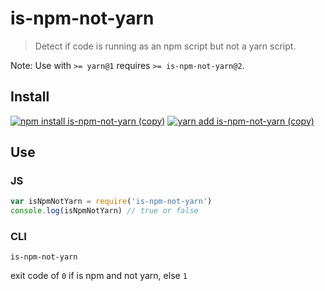 # is-npm-not-yarn

> Detect if code is running as an npm script but not a yarn script.

Note: Use with `>= yarn@1` requires `>= is-npm-not-yarn@2`.

## Install

[![npm install is-npm-not-yarn (copy)](https://copyhaste.com/i?t=npm%20install%20is-npm-not-yarn)](https://copyhaste.com/c?t=npm%20install%20is-npm-not-yarn "npm install is-npm-not-yarn (copy)")
[![yarn add is-npm-not-yarn (copy)](https://copyhaste.com/i?t=yarn%20add%20is-npm-not-yarn)](https://copyhaste.com/c?t=yarn%20add%20is-npm-not-yarn "yarn add is-npm-not-yarn (copy)")

## Use

### JS
```js
var isNpmNotYarn = require('is-npm-not-yarn')
console.log(isNpmNotYarn) // true or false
```

### CLI
```
is-npm-not-yarn
```
exit code of `0` if is npm and not yarn, else `1`
